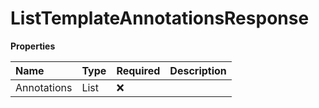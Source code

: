 # ListTemplateAnnotationsResponse

**Properties**

| Name        | Type             | Required | Description |
| :---------- | :--------------- | :------- | :---------- |
| Annotations | List<Annotation> | ❌       |             |
